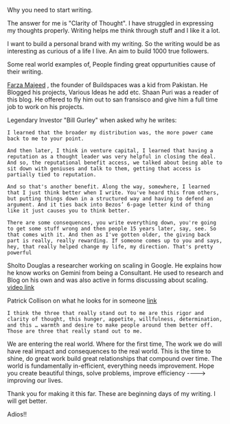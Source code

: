 Why you need to start writing.

The answer for me is "Clarity of Thought".
I have struggled in expressing my thoughts properly. 
Writing helps me think through stuff and I like it a lot.

I want to build a personal brand with my writing.
So the writing would be as interesting as curious of a life I live. 
An aim to build 1000 true followers.

Some real world examples of,
People finding great oppurtunities cause of their writing.

[Farza Majeed](https://www.linkedin.com/in/farza-majeed-76685612a) , the founder of Buildspaces was a kid from Pakistan. 
He Blogged his projects, Various Ideas he add etc.
Shaan Puri was a reader of this blog.
He offered to fly him out to san fransisco and give him a full time job to work on his projects. 

Legendary Investor "Bill Gurley" when asked why he writes:

	I learned that the broader my distribution was, the more power came back to me to your point.
	
	And then later, I think in venture capital, I learned that having a reputation as a thought leader was very helpful in closing the deal. And so, the reputational benefit access, we talked about being able to sit down with geniuses and talk to them, getting that access is partially tied to reputation.
	
	And so that's another benefit. Along the way, somewhere, I learned that I just think better when I write. You've heard this from others, but putting things down in a structured way and having to defend an argument. And it ties back into Bezos’ 6-page letter kind of thing like it just causes you to think better.
	
	There are some consequences, you write everything down, you're going to get some stuff wrong and then people 15 years later, say, see. So that comes with it. And then as I've gotten older, the giving back part is really, really rewarding. If someone comes up to you and says, hey, that really helped change my life, my direction. That's pretty powerful

Sholto Douglas a researcher working on scaling in Google. 
He explains how he know works on Gemini from being a Consultant.
He used to research and Blog on his own and was also active in forms discussing about scaling.
[video link](https://www.youtube.com/watch?v=cPu3SecmgUU&ab_channel=DwarkeshPatel)


Patrick Collison on what he looks for in someone [link](https://medium.com/swlh/patrick-collison-on-the-culture-of-stripe-and-how-to-hire-b0a14033e154)

	I think the three that really stand out to me are this rigor and clarity of thought, this hunger, appetite, willfulness, determination, and this … warmth and desire to make people around them better off. Those are three that really stand out to me.

We are entering the real world. 
Where for the first time, The work we do will have real impact and consequences to the real world. This is the time to shine, do great work build great relationships that compound over time. 
The world is fundamentally in-efficient, everything needs improvement. 
Hope you create beautiful things, solve problems, improve efficiency ----> improving our lives.

Thank you for making it this far.
These are beginning days of my writing. I will get better. 

Adios!!
